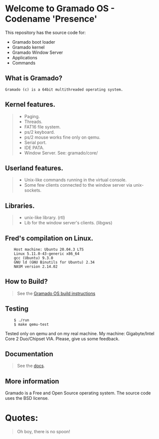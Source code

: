 # Welcome to Gramado OS - Codename 'Presence'


This repository has the source code for:

* Gramado boot loader
* Gramado kernel
* Gramado Window Server
* Applications
* Commands

## What is Gramado?

    Gramado (c) is a 64bit multithreaded operating system.

## Kernel features.

> * Paging.
> * Threads.
> * FAT16 file system.
> * ps/2 keyboard. 
> * ps/2 mouse works fine only on qemu.
> * Serial port. 
> * IDE PATA. 
> * Window Server. See: gramado/core/

## Userland features.

> * Unix-like commands running in the virtual console.
> * Some few clients connected to the window server via unix-sockets.

## Libraries.

> * unix-like library. (rtl)
> * Lib for the window server's clients. (libgws)

## Fred's compilation on Linux.
```
    Host machine: Ubuntu 20.04.3 LTS
    Linux 5.11.0-43-generic x86_64
    gcc (Ubuntu) 9.3.0 
    GNU ld (GNU Binutils for Ubuntu) 2.34
    NASM version 2.14.02
```

## How to Build?

> See the [Gramado OS build instructions](https://github.com/frednora/gramado/blob/main/admin/docs/build.md)

## Testing

```
	$ ./run
	$ make qemu-test
```

Tested only on qemu and on my real machine.
My machine: Gigabyte/Intel Core 2 Duo/Chipset VIA.
Please, give us some feedback.

## Documentation

> See the [docs](https://github.com/frednora/gramado/tree/main/admin/docs).

## More information

Gramado is a Free and Open Source operating system.
The source code uses the BSD license.

# Quotes:
> Oh boy, there is no spoon!

